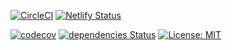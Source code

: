 [![CircleCI](https://circleci.com/gh/homuler/react-table-lego.svg?style=svg)](https://circleci.com/gh/homuler/react-table-lego)
[![Netlify Status](https://api.netlify.com/api/v1/badges/85e3370d-ce5b-4521-be2c-3d0dc4e0bf2b/deploy-status)](https://app.netlify.com/sites/wizardly-brattain-e27b62/deploys)

[![codecov](https://codecov.io/gh/homuler/react-table-lego/branch/master/graph/badge.svg?token=UQlt82gF8o)](https://codecov.io/gh/homuler/react-table-lego)
[![dependencies Status](https://david-dm.org/homuler/react-table-lego/status.svg)](https://david-dm.org/homuler/react-table-lego)
[![License: MIT](https://img.shields.io/badge/License-MIT-blue.svg)](https://opensource.org/licenses/MIT)
